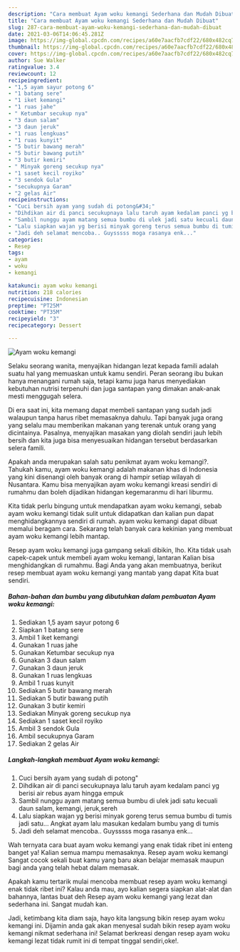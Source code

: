 ```yaml
---
description: "Cara membuat Ayam woku kemangi Sederhana dan Mudah Dibuat"
title: "Cara membuat Ayam woku kemangi Sederhana dan Mudah Dibuat"
slug: 287-cara-membuat-ayam-woku-kemangi-sederhana-dan-mudah-dibuat
date: 2021-03-06T14:06:45.281Z
image: https://img-global.cpcdn.com/recipes/a60e7aacfb7cdf22/680x482cq70/ayam-woku-kemangi-foto-resep-utama.jpg
thumbnail: https://img-global.cpcdn.com/recipes/a60e7aacfb7cdf22/680x482cq70/ayam-woku-kemangi-foto-resep-utama.jpg
cover: https://img-global.cpcdn.com/recipes/a60e7aacfb7cdf22/680x482cq70/ayam-woku-kemangi-foto-resep-utama.jpg
author: Sue Walker
ratingvalue: 3.4
reviewcount: 12
recipeingredient:
- "1,5 ayam sayur potong 6"
- "1 batang sere"
- "1 iket kemangi"
- "1 ruas jahe"
- " Ketumbar secukup nya"
- "3 daun salam"
- "3 daun jeruk"
- "1 ruas lengkuas"
- "1 ruas kunyit"
- "5 butir bawang merah"
- "5 butir bawang putih"
- "3 butir kemiri"
- " Minyak goreng secukup nya"
- "1 saset kecil royiko"
- "3 sendok Gula"
- "secukupnya Garam"
- "2 gelas Air"
recipeinstructions:
- "Cuci bersih ayam yang sudah di potong&#34;"
- "Dihdikan air di panci secukupnaya lalu taruh ayam kedalam panci yg berisi air rebus ayam hingga empuk"
- "Sambil nunggu ayam matang semua bumbu di ulek jadi satu kecuali daun salam, kemangi, jeruk,sereh"
- "Lalu siapkan wajan yg berisi minyak goreng terus semua bumbu di tumis jadi satu... Angkat ayam lalu masukan kedalam bumbu yang di tumis"
- "Jadi deh selamat mencoba.. Guysssss moga rasanya enk..."
categories:
- Resep
tags:
- ayam
- woku
- kemangi

katakunci: ayam woku kemangi 
nutrition: 218 calories
recipecuisine: Indonesian
preptime: "PT25M"
cooktime: "PT35M"
recipeyield: "3"
recipecategory: Dessert

---
```



![Ayam woku kemangi](https://img-global.cpcdn.com/recipes/a60e7aacfb7cdf22/680x482cq70/ayam-woku-kemangi-foto-resep-utama.jpg)

Selaku seorang wanita, menyajikan hidangan lezat kepada famili adalah suatu hal yang memuaskan untuk kamu sendiri. Peran seorang ibu bukan hanya menangani rumah saja, tetapi kamu juga harus menyediakan kebutuhan nutrisi terpenuhi dan juga santapan yang dimakan anak-anak mesti menggugah selera.

Di era  saat ini, kita memang dapat membeli santapan yang sudah jadi walaupun tanpa harus ribet memasaknya dahulu. Tapi banyak juga orang yang selalu mau memberikan makanan yang terenak untuk orang yang dicintainya. Pasalnya, menyajikan masakan yang diolah sendiri jauh lebih bersih dan kita juga bisa menyesuaikan hidangan tersebut berdasarkan selera famili. 



Apakah anda merupakan salah satu penikmat ayam woku kemangi?. Tahukah kamu, ayam woku kemangi adalah makanan khas di Indonesia yang kini disenangi oleh banyak orang di hampir setiap wilayah di Nusantara. Kamu bisa menyajikan ayam woku kemangi kreasi sendiri di rumahmu dan boleh dijadikan hidangan kegemaranmu di hari liburmu.

Kita tidak perlu bingung untuk mendapatkan ayam woku kemangi, sebab ayam woku kemangi tidak sulit untuk didapatkan dan kalian pun dapat menghidangkannya sendiri di rumah. ayam woku kemangi dapat dibuat memalui beragam cara. Sekarang telah banyak cara kekinian yang membuat ayam woku kemangi lebih mantap.

Resep ayam woku kemangi juga gampang sekali dibikin, lho. Kita tidak usah capek-capek untuk membeli ayam woku kemangi, lantaran Kalian bisa menghidangkan di rumahmu. Bagi Anda yang akan membuatnya, berikut resep membuat ayam woku kemangi yang mantab yang dapat Kita buat sendiri.

<!--inarticleads1-->

##### Bahan-bahan dan bumbu yang dibutuhkan dalam pembuatan Ayam woku kemangi:

1. Sediakan 1,5 ayam sayur potong 6
1. Siapkan 1 batang sere
1. Ambil 1 iket kemangi
1. Gunakan 1 ruas jahe
1. Gunakan  Ketumbar secukup nya
1. Gunakan 3 daun salam
1. Gunakan 3 daun jeruk
1. Gunakan 1 ruas lengkuas
1. Ambil 1 ruas kunyit
1. Sediakan 5 butir bawang merah
1. Sediakan 5 butir bawang putih
1. Gunakan 3 butir kemiri
1. Sediakan  Minyak goreng secukup nya
1. Sediakan 1 saset kecil royiko
1. Ambil 3 sendok Gula
1. Ambil secukupnya Garam
1. Sediakan 2 gelas Air




<!--inarticleads2-->

##### Langkah-langkah membuat Ayam woku kemangi:

1. Cuci bersih ayam yang sudah di potong&#34;
1. Dihdikan air di panci secukupnaya lalu taruh ayam kedalam panci yg berisi air rebus ayam hingga empuk
1. Sambil nunggu ayam matang semua bumbu di ulek jadi satu kecuali daun salam, kemangi, jeruk,sereh
1. Lalu siapkan wajan yg berisi minyak goreng terus semua bumbu di tumis jadi satu... Angkat ayam lalu masukan kedalam bumbu yang di tumis
1. Jadi deh selamat mencoba.. Guysssss moga rasanya enk...




Wah ternyata cara buat ayam woku kemangi yang enak tidak ribet ini enteng banget ya! Kalian semua mampu memasaknya. Resep ayam woku kemangi Sangat cocok sekali buat kamu yang baru akan belajar memasak maupun bagi anda yang telah hebat dalam memasak.

Apakah kamu tertarik mulai mencoba membuat resep ayam woku kemangi enak tidak ribet ini? Kalau anda mau, ayo kalian segera siapkan alat-alat dan bahannya, lantas buat deh Resep ayam woku kemangi yang lezat dan sederhana ini. Sangat mudah kan. 

Jadi, ketimbang kita diam saja, hayo kita langsung bikin resep ayam woku kemangi ini. Dijamin anda gak akan menyesal sudah bikin resep ayam woku kemangi nikmat sederhana ini! Selamat berkreasi dengan resep ayam woku kemangi lezat tidak rumit ini di tempat tinggal sendiri,oke!.

